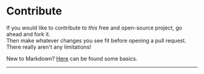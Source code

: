 # Contribute
If you would like to contribute to *this* free and open-source project, go ahead and fork it.<br>
Then make whatever changes you see fit before opening a pull request. There really aren't any limitations!

New to Markdown?
[Here](https://daringfireball.net/projects/markdown/basics) can be found some basics.

---
